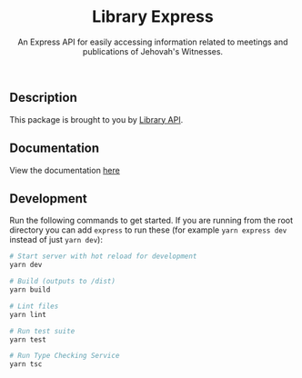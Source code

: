 <h1 align="center">
  Library Express
</h1>

<p align="center">
  An Express API for easily accessing information related to meetings and publications of Jehovah's Witnesses.
</p>

<br>

## Description

This package is brought to you by [Library API](../../README.md).

## Documentation

View the documentation [here](https://benshelton.github.io/library-api/express/)

## Development

Run the following commands to get started. If you are running from the root directory you can add `express` to run these (for example `yarn express dev` instead of just `yarn dev`):

```bash
# Start server with hot reload for development
yarn dev

# Build (outputs to /dist)
yarn build

# Lint files
yarn lint

# Run test suite
yarn test

# Run Type Checking Service
yarn tsc
```
